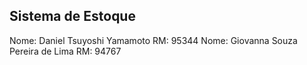 ## Sistema de Estoque
Nome: Daniel Tsuyoshi Yamamoto  RM: 95344 
Nome: Giovanna Souza Pereira de Lima  RM: 94767

